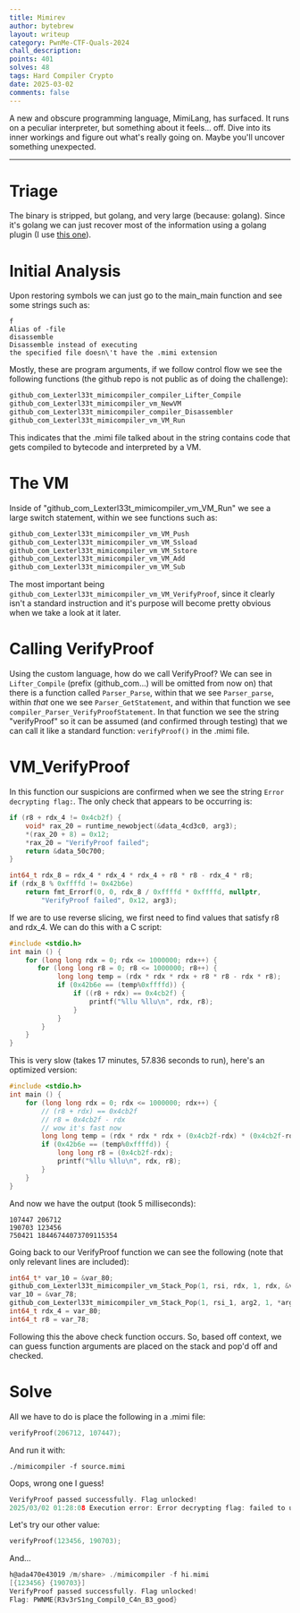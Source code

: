 ```yaml
---
title: Mimirev
author: bytebrew
layout: writeup
category: PwnMe-CTF-Quals-2024
chall_description:
points: 401
solves: 48
tags: Hard Compiler Crypto
date: 2025-03-02
comments: false
---
```


A new and obscure programming language, MimiLang, has surfaced. It runs on a peculiar interpreter, but something about it feels… off. Dive into its inner workings and figure out what's really going on. Maybe you'll uncover something unexpected.

---

# Triage
The binary is stripped, but golang, and very large (because: golang). Since it's golang we can just recover most of the information using a golang plugin (I use [this one](https://github.com/scmerrill/golang_1_18_restore_names)).
# Initial Analysis
Upon restoring symbols we can just go to the main_main function and see some strings such as:
```
f
Alias of -file
disassemble
Disassemble instead of executing
the specified file doesn\'t have the .mimi extension
```
Mostly, these are program arguments, if we follow control flow we see the following functions (the github repo is not public as of doing the challenge):
```go
github_com_Lexterl33t_mimicompiler_compiler_Lifter_Compile
github_com_Lexterl33t_mimicompiler_vm_NewVM
github_com_Lexterl33t_mimicompiler_compiler_Disassembler
github_com_Lexterl33t_mimicompiler_vm_VM_Run
```
This indicates that the .mimi file talked about in the string contains code that gets compiled to bytecode and interpreted by a VM. 
# The VM
Inside of "github_com_Lexterl33t_mimicompiler_vm_VM_Run" we see a large switch statement, within we see functions such as:
```go
github_com_Lexterl33t_mimicompiler_vm_VM_Push
github_com_Lexterl33t_mimicompiler_vm_VM_Ssload
github_com_Lexterl33t_mimicompiler_vm_VM_Sstore
github_com_Lexterl33t_mimicompiler_vm_VM_Add
github_com_Lexterl33t_mimicompiler_vm_VM_Sub
```
The most important being `github_com_Lexterl33t_mimicompiler_vm_VM_VerifyProof`, since it clearly isn't a standard instruction and it's purpose will become pretty obvious when we take a look at it later.
# Calling VerifyProof
Using the custom language, how do we call VerifyProof? We can see in `Lifter_Compile` (prefix (github_com...) will be omitted from now on) that there is a function called `Parser_Parse`, within that we see `Parser_parse`, within *that* one we see `Parser_GetStatement`, and within that function we see `compiler_Parser_VerifyProofStatement`. In that function we see the string "verifyProof" so it can be assumed (and confirmed through testing) that we can call it like a standard function: `verifyProof()` in the .mimi file.
# VM_VerifyProof
In this function our suspicions are confirmed when we see the string `Error decrypting flag:`. The only check that appears to be occurring is:
```c
if (r8 + rdx_4 != 0x4cb2f) {
	void* rax_20 = runtime_newobject(&data_4cd3c0, arg3);
	*(rax_20 + 8) = 0x12;
	*rax_20 = "VerifyProof failed";
	return &data_50c700;
}

int64_t rdx_8 = rdx_4 * rdx_4 * rdx_4 + r8 * r8 - rdx_4 * r8;
if (rdx_8 % 0xffffd != 0x42b6e)
	return fmt_Errorf(0, 0, rdx_8 / 0xffffd * 0xffffd, nullptr, 
        "VerifyProof failed", 0x12, arg3);
```
If we are to use reverse slicing, we first need to find values that satisfy r8 and rdx_4. We can do this with a C script:
```c
#include <stdio.h>
int main () {
	for (long long rdx = 0; rdx <= 1000000; rdx++) {
	   for (long long r8 = 0; r8 <= 1000000; r8++) {
			long long temp = (rdx * rdx * rdx + r8 * r8 - rdx * r8);
			if (0x42b6e == (temp%0xffffd)) {
			    if ((r8 + rdx) == 0x4cb2f) {
			        printf("%llu %llu\n", rdx, r8);
				}
			}
		}
	}
}
```
This is very slow (takes 17 minutes, 57.836 seconds to run), here's an optimized version:
```c
#include <stdio.h>
int main () {
	for (long long rdx = 0; rdx <= 1000000; rdx++) {
        // (r8 + rdx) == 0x4cb2f
        // r8 = 0x4cb2f - rdx
        // wow it's fast now
		long long temp = (rdx * rdx * rdx + (0x4cb2f-rdx) * (0x4cb2f-rdx) - rdx * (0x4cb2f-rdx));
		if (0x42b6e == (temp%0xffffd)) {
		    long long r8 = (0x4cb2f-rdx);
		    printf("%llu %llu\n", rdx, r8);
		}
	}
}

```
And now we have the output (took 5 milliseconds):
```
107447 206712
190703 123456
750421 18446744073709115354
```
Going back to our VerifyProof function we can see the following (note that only relevant lines are included):
```c
int64_t* var_10 = &var_80;
github_com_Lexterl33t_mimicompiler_vm_Stack_Pop(1, rsi, rdx, 1, rdx, &var_10, arg3);
var_10 = &var_78;
github_com_Lexterl33t_mimicompiler_vm_Stack_Pop(1, rsi_1, arg2, 1, *arg2, &var_10, arg3);
int64_t rdx_4 = var_80;
int64_t r8 = var_78;
```
Following this the above check function occurs. So, based off context, we can guess function arguments are placed on the stack and pop'd off and checked. 
# Solve
All we have to do is place the following in a .mimi file:
```c
verifyProof(206712, 107447);
```
And run it with:
```
./mimicompiler -f source.mimi
```
Oops, wrong one I guess!
```c I like colors
VerifyProof passed successfully. Flag unlocked!
2025/03/02 01:28:08 Execution error: Error decrypting flag: failed to unpad plaintext: invalid padding
```
Let's try our other value:
```c
verifyProof(123456, 190703);
```
And...
```c
h@ada470e43019 /m/share> ./mimicompiler -f hi.mimi
[{123456} {190703}]
VerifyProof passed successfully. Flag unlocked!
Flag: PWNME{R3v3rS1ng_Compil0_C4n_B3_good}
```
